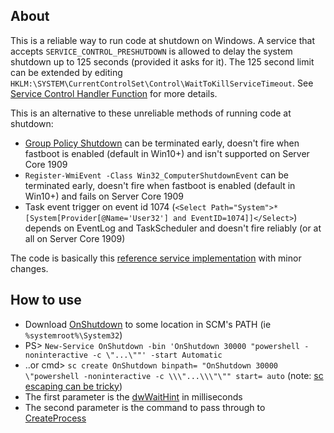 ## About
This is a reliable way to run code at shutdown on Windows.
A service that accepts `SERVICE_CONTROL_PRESHUTDOWN` is allowed to delay the system shutdown up to 125 seconds (provided it asks for it).
The 125 second limit can be extended by editing `HKLM:\SYSTEM\CurrentControlSet\Control\WaitToKillServiceTimeout`.
See [Service Control Handler Function](https://docs.microsoft.com/en-us/windows/win32/services/service-control-handler-function) for more details.

This is an alternative to these unreliable methods of running code at shutdown:
- [Group Policy Shutdown](https://docs.microsoft.com/en-us/previous-versions/windows/it-pro/windows-server-2012-r2-and-2012/dn789190(v%3Dws.11)) can be terminated early, doesn't fire when fastboot is enabled (default in Win10+) and isn't supported on Server Core 1909
- `Register-WmiEvent -Class Win32_ComputerShutdownEvent` can be terminated early, doesn't fire when fastboot is enabled (default in Win10+) and fails on Server Core 1909
- Task event trigger on event id 1074 (`<Select Path="System">*[System[Provider[@Name='User32'] and EventID=1074]]</Select>`) depends on EventLog and TaskScheduler and doesn't fire reliably (or at all on Server Core 1909)

The code is basically this [reference service implementation](https://docs.microsoft.com/en-us/windows/win32/services/the-complete-service-sample) with minor changes.

## How to use
- Download [OnShutdown](https://github.com/gfody/OnShutdown/releases/download/v1.0/OnShutdown.exe) to some location in SCM's PATH (ie `%systemroot%\System32`)
- PS> `New-Service OnShutdown -bin 'OnShutdown 30000 "powershell -noninteractive -c \"...\""' -start Automatic`
- ..or cmd> `sc create OnShutdown binpath= "OnShutdown 30000 \"powershell -noninteractive -c \\\"...\\\"\"" start= auto` (note: [sc escaping can be tricky](https://stackoverflow.com/a/11084834))
- The first parameter is the [dwWaitHint](https://docs.microsoft.com/en-us/windows/win32/api/winsvc/ns-winsvc-service_status) in milliseconds
- The second parameter is the command to pass through to [CreateProcess](https://github.com/gfody/OnShutdown/blob/master/ServiceMain.cpp#L60)
